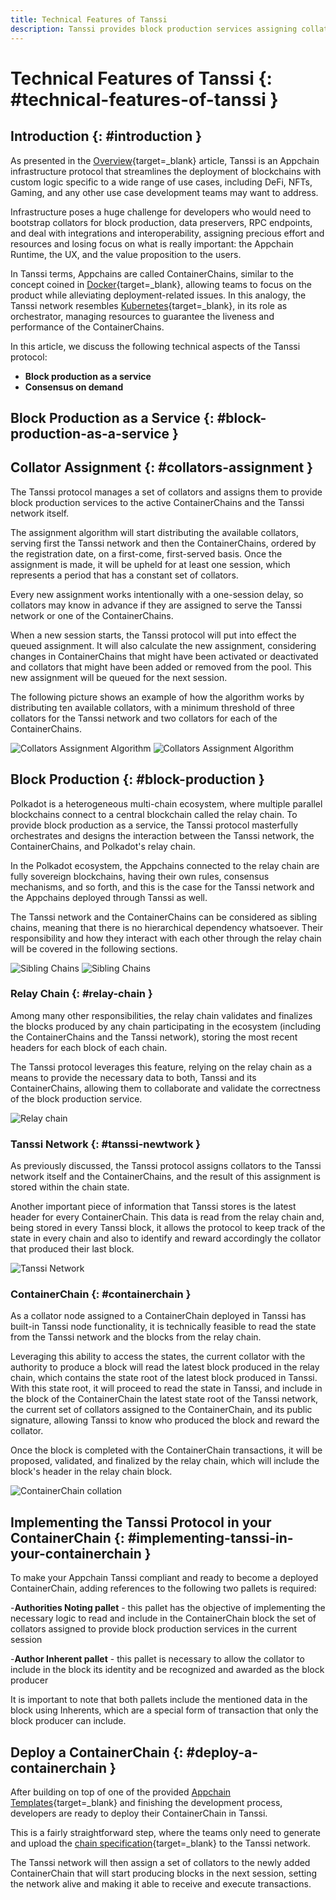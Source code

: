 ```yaml
---
title: Technical Features of Tanssi
description: Tanssi provides block production services assigning collators to the ContainerChains, requiring minimal changes to the code for Appchains to be deployed.
---
```


# Technical Features of Tanssi {: #technical-features-of-tanssi } 

## Introduction {: #introduction } 

As presented in the [Overview](/learn/tanssi/overview){target=_blank} article, Tanssi is an Appchain infrastructure protocol that streamlines the deployment of blockchains with custom logic specific to a wide range of use cases, including DeFi, NFTs, Gaming, and any other use case development teams may want to address.

Infrastructure poses a huge challenge for developers who would need to bootstrap collators for block production, data preservers, RPC endpoints, and deal with integrations and interoperability, assigning precious effort and resources and losing focus on what is really important: the Appchain Runtime, the UX, and the value proposition to the users.

In Tanssi terms, Appchains are called ContainerChains, similar to the concept coined in [Docker](https://www.docker.com){target=_blank}, allowing teams to focus on the product while alleviating deployment-related issues. In this analogy, the Tanssi network resembles [Kubernetes](https://kubernetes.io){target=_blank}, in its role as orchestrator, managing resources to guarantee the liveness and performance of the ContainerChains.

In this article, we discuss the following technical aspects of the Tanssi protocol:

- **Block production as a service**
- **Consensus on demand**

## Block Production as a Service {: #block-production-as-a-service } 


## Collator Assignment {: #collators-assignment } 

The Tanssi protocol manages a set of collators and assigns them to provide block production services to the active ContainerChains and the Tanssi network itself.

The assignment algorithm will start distributing the available collators, serving first the Tanssi network and then the ContainerChains, ordered by the registration date, on a first-come, first-served basis. Once the assignment is made, it will be upheld for at least one session, which represents a period that has a constant set of collators.

Every new assignment works intentionally with a one-session delay, so collators may know in advance if they are assigned to serve the Tanssi network or one of the ContainerChains.

When a new session starts, the Tanssi protocol will put into effect the queued assignment. It will also calculate the new assignment, considering changes in ContainerChains that might have been activated or deactivated and collators that might have been added or removed from the pool. This new assignment will be queued for the next session.

The following picture shows an example of how the algorithm works by distributing ten available collators, with a minimum threshold of three collators for the Tanssi network and two collators for each of the ContainerChains.

![Collators Assignment Algorithm](/images/learn/tanssi/technical/light-technical-1.png#only-light)
![Collators Assignment Algorithm](/images/learn/tanssi/technical/dark-technical-1.png#only-dark)

## Block Production {: #block-production } 

Polkadot is a heterogeneous multi-chain ecosystem, where multiple parallel blockchains connect to a central blockchain called the relay chain. To provide block production as a service, the Tanssi protocol masterfully orchestrates and designs the interaction between the Tanssi network, the ContainerChains, and Polkadot's relay chain.

In the Polkadot ecosystem, the Appchains connected to the relay chain are fully sovereign blockchains, having their own rules, consensus mechanisms, and so forth, and this is the case for the Tanssi network and the Appchains deployed through Tanssi as well. 

The Tanssi network and the ContainerChains can be considered as sibling chains, meaning that there is no hierarchical dependency whatsoever. Their responsibility and how they interact with each other through the relay chain will be covered in the following sections.

![Sibling Chains](/images/learn/tanssi/technical/light-technical-2.png#only-light)
![Sibling Chains](/images/learn/tanssi/technical/dark-technical-2.png#only-dark)

### Relay Chain {: #relay-chain } 

Among many other responsibilities, the relay chain validates and finalizes the blocks produced by any chain participating in the ecosystem (including the ContainerChains and the Tanssi network), storing the most recent headers for each block of each chain.

The Tanssi protocol leverages this feature, relying on the relay chain as a means to provide the necessary data to both, Tanssi and its ContainerChains, allowing them to collaborate and validate the correctness of the block production service.

![Relay chain](/images/learn/tanssi/technical/technical-3.png)

### Tanssi Network {: #tanssi-newtwork } 

As previously discussed, the Tanssi protocol assigns collators to the Tanssi network itself and the ContainerChains, and the result of this assignment is stored within the chain state.

Another important piece of information that Tanssi stores is the latest header for every ContainerChain. This data is read from the relay chain and, being stored in every Tanssi block, it allows the protocol to keep track of the state in every chain and also to identify and reward accordingly the collator that produced their last block.

![Tanssi Network](/images/learn/tanssi/technical/technical-4.png)

### ContainerChain {: #containerchain } 

As a collator node assigned to a ContainerChain deployed in Tanssi has built-in Tanssi node functionality, it is technically feasible to read the state from the Tanssi network and the blocks from the relay chain.

Leveraging this ability to access the states, the current collator with the authority to produce a block will read the latest block produced in the relay chain, which contains the state root of the latest block produced in Tanssi. With this state root, it will proceed to read the state in Tanssi, and include in the block of the ContainerChain the latest state root of the Tanssi network, the current set of collators assigned to the ContainerChain, and its public signature, allowing Tanssi to know who produced the block and reward the collator.

Once the block is completed with the ContainerChain transactions, it will be proposed, validated, and finalized by the relay chain, which will include the block's header in the relay chain block.

![ContainerChain collation](/images/learn/tanssi/technical/technical-5.png)

## Implementing the Tanssi Protocol in your ContainerChain {: #implementing-tanssi-in-your-containerchain }

To make your Appchain Tanssi compliant and ready to become a deployed ContainerChain, adding references to the following two pallets is required:

-**Authorities Noting pallet** - this pallet has the objective of implementing the necessary logic to read and include in the ContainerChain block the set of collators assigned to provide block production services in the current session

-**Author Inherent pallet** - this pallet is necessary to allow the collator to include in the block its identity and be recognized and awarded as the block producer

It is important to note that both pallets include the mentioned data in the block using Inherents, which are a special form of transaction that only the block producer can include.

## Deploy a ContainerChain {: #deploy-a-containerchain } 

After building on top of one of the provided [Appchain Templates](/learn/tanssi/templates){target=_blank} and finishing the development process, developers are ready to deploy their ContainerChain in Tanssi.

This is a fairly straightforward step, where the teams only need to generate and upload the [chain specification](https://docs.substrate.io/build/chain-spec/){target=_blank} to the Tanssi network.

The Tanssi network will then assign a set of collators to the newly added ContainerChain that will start producing blocks in the next session, setting the network alive and making it able to receive and execute transactions.
